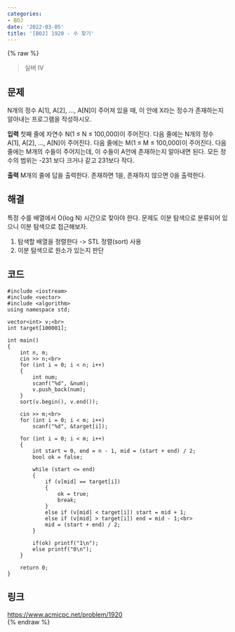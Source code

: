 ```yaml
---
categories:
- BOJ
date: '2022-03-05'
title: '[BOJ] 1920 - 수 찾기'
---
```


{% raw %}
>실버 IV

## 문제
N개의 정수 A[1], A[2], …, A[N]이 주어져 있을 때, 이 안에 X라는 정수가 존재하는지 알아내는 프로그램을 작성하시오.

**입력**
첫째 줄에 자연수 N(1 ≤ N ≤ 100,000)이 주어진다. 다음 줄에는 N개의 정수 A[1], A[2], …, A[N]이 주어진다. 다음 줄에는 M(1 ≤ M ≤ 100,000)이 주어진다. 다음 줄에는 M개의 수들이 주어지는데, 이 수들이 A안에 존재하는지 알아내면 된다. 모든 정수의 범위는 -231  보다 크거나 같고 231보다 작다.

**출력**
M개의 줄에 답을 출력한다. 존재하면 1을, 존재하지 않으면 0을 출력한다.

##  해결
특정 수를 배열에서 O(log N) 시간으로 찾아야 한다. 문제도 이분 탐색으로 분류되어 있으니 이분 탐색으로 접근해보자.

1. 탐색할 배열을 정렬한다 -> STL 정렬(sort) 사용<br>
2. 이분 탐색으로 원소가 있는지 판단

## 코드
```
#include <iostream>
#include <vector>
#include <algorithm>
using namespace std;

vector<int> v;<br>
int target[100001];

int main()
{
	int n, m;
	cin >> n;<br>
	for (int i = 0; i < n; i++)
	{
		int num;
		scanf("%d", &num);
		v.push_back(num);
	}
	sort(v.begin(), v.end());
		
	cin >> m;<br>
	for (int i = 0; i < m; i++)
		scanf("%d", &target[i]);

	for (int i = 0; i < m; i++)
	{
		int start = 0, end = n - 1, mid = (start + end) / 2;
		bool ok = false;

		while (start <= end)
		{
			if (v[mid] == target[i])
			{
				ok = true;
				break;
			}
			else if (v[mid] < target[i]) start = mid + 1;
			else if (v[mid] > target[i]) end = mid - 1;<br>
			mid = (start + end) / 2;
		}

		if(ok) printf("1\n");
		else printf("0\n");
	}

	return 0;
}
```

## 링크
https://www.acmicpc.net/problem/1920<br>
{% endraw %}